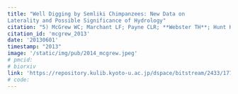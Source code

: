 ```yaml
---
title: "Well Digging by Semliki Chimpanzees: New Data on
Laterality and Possible Significance of Hydrology"
citation: "5) McGrew WC; Marchant LF; Payne CLR; **Webster TH**; Hunt KD. 2013. Well digging by Semliki chimpanzees: new data on laterality and hydrology. *Pan Africa News* 20(1): 5-8."
citation_id: 'mcgrew_2013'
date: '20130601'
timestamp: "2013"
image: '/static/img/pub/2014_mcgrew.jpeg'
# pmcid:
# biorxiv
link: 'https://repository.kulib.kyoto-u.ac.jp/dspace/bitstream/2433/177625/1/PAN20(1)_3.pdf'
# code:
---
```

